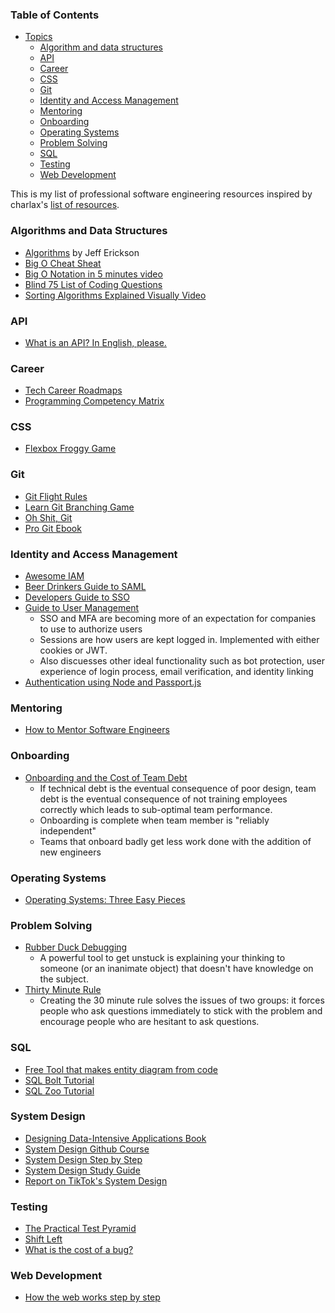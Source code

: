 ### Table of Contents

  - [Topics](#topics)
    - [Algorithm and data structures](#algorithm-and-data-structures)
    - [API](#api-design-development)
    - [Career](#Career)
    - [CSS](#CSS)
    - [Git](#Git)
    - [Identity and Access Management](#identity-and-access-management)
    - [Mentoring](#Mentoring)
    - [Onboarding](#Onboarding)
    - [Operating Systems](#Operating-Systems)
    - [Problem Solving](#Problem-Solving)
    - [SQL](#SQL)
    - [Testing](#Testing)
    - [Web Development](#Web-Development)

This is my list of professional software engineering resources inspired by charlax's [list of resources](https://github.com/charlax/professional-programming).

### Algorithms and Data Structures
- [Algorithms](http://jeffe.cs.illinois.edu/teaching/algorithms/) by Jeff Erickson
- [Big O Cheat Sheat](https://www.bigocheatsheet.com)
- [Big O Notation in 5 minutes video](https://www.youtube.com/watch?v=__vX2sjlpXU)
- [Blind 75 List of Coding Questions](https://leetcode.com/discuss/general-discussion/460599/blind-75-leetcode-questions)
- [Sorting Algorithms Explained Visually Video](https://www.youtube.com/watch?v=RfXt_qHDEPw)

### API

- [What is an API? In English, please.](https://www.freecodecamp.org/news/what-is-an-api-in-english-please-b880a3214a82/)

### Career

- [Tech Career Roadmaps](https://roadmap.sh)
- [Programming Competency Matrix](https://www.sijinjoseph.com/programmer-competency-matrix/)
  
### CSS
- [Flexbox Froggy Game](https://flexboxfroggy.com/)

### Git
- [Git Flight Rules](https://github.com/k88hudson/git-flight-rules)
- [Learn Git Branching Game](https://learngitbranching.js.org/?locale=en_US)
- [Oh Shit, Git](https://ohshitgit.com)
- [Pro Git Ebook](https://git-scm.com/book/en/v2)

### Identity and Access Management
- [Awesome IAM](https://github.com/kdeldycke/awesome-iam)
- [Beer Drinkers Guide to SAML](https://duo.com/blog/the-beer-drinkers-guide-to-saml)
- [Developers Guide to SSO](https://workos.com/blog/the-developers-guide-to-sso)
- [Guide to User Management](https://workos.com/blog/the-developers-guide-to-user-management)
  - SSO and MFA are becoming more of an expectation for companies to use to authorize users
  - Sessions are how users are kept logged in. Implemented with either cookies or JWT.
  - Also discuesses other ideal functionality such as bot protection, user experience of login process, email verification, and identity linking 
- [Authentication using Node and Passport.js](https://www.freecodecamp.org/news/learn-how-to-handle-authentication-with-node-using-passport-js-4a56ed18e81e/)

### Mentoring
- [How to Mentor Software Engineers](https://read.highgrowthengineer.com/p/2024-guide-to-mentoring-for-software)


### Onboarding

- [Onboarding and the Cost of Team Debt](https://www.kateheddleston.com/blog/onboarding-and-the-cost-of-team-debt)
  - If technical debt is the eventual consequence of poor design, team debt is the eventual consequence of not training employees correctly which leads to sub-optimal team performance.
  - Onboarding is complete when team member is "reliably independent"
  - Teams that onboard badly get less work done with the addition of new engineers

### Operating Systems
- [Operating Systems: Three Easy Pieces](https://pages.cs.wisc.edu/~remzi/OSTEP/)
  

### Problem Solving

- [Rubber Duck Debugging](https://rubberduckdebugging.com/)
  - A powerful tool to get unstuck is explaining your thinking to someone (or an inanimate object) that doesn't have knowledge on the subject.
- [Thirty Minute Rule](https://daniel.feldroy.com/posts/thirty-minute-rule)
  - Creating the 30 minute rule solves the issues of two groups: it forces people who ask questions immediately to stick with the problem and encourage people who are hesitant to ask questions.

### SQL

- [Free Tool that makes entity diagram from code](https://dbdiagram.io/home)
- [SQL Bolt Tutorial](https://sqlbolt.com)
- [SQL Zoo Tutorial](https://sqlzoo.net/wiki/SQL_Tutorial)

### System Design

- [Designing Data-Intensive Applications Book](https://www.amazon.com/Designing-Data-Intensive-Applications-Reliable-Maintainable/dp/1449373321)
- [System Design Github Course](https://github.com/karanpratapsingh/system-design?tab=readme-ov-file)
- [System Design Step by Step](https://gist.github.com/vasanthk/485d1c25737e8e72759f)
- [System Design Study Guide](https://docs.google.com/document/d/1KfyhNgojjp-0fyBFqqV7jaGErPGFfo1BgnuN9_yDIkk)
- [Report on TikTok's System Design](https://arxiv.org/pdf/2209.07663.pdf)

### Testing

- [The Practical Test Pyramid](https://martinfowler.com/articles/practical-test-pyramid.html)
- [Shift Left](https://www.freecodecamp.org/news/what-is-shift-left-in-software/)
- [What is the cost of a bug?](https://azevedorafaela.com/2018/04/27/what-is-the-cost-of-a-bug/)

### Web Development
- [How the web works step by step](https://github.com/vasanthk/how-web-works)